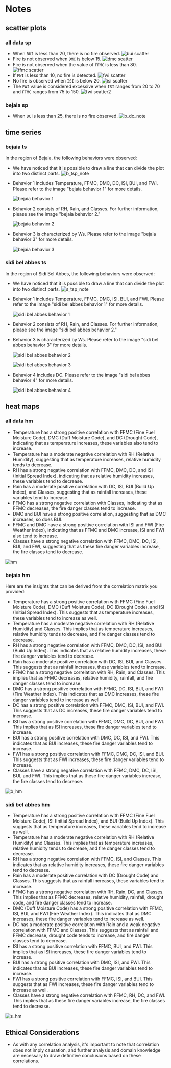 # Notes

## scatter plots

### all data sp

- When `BUI` is less than 20, there is no fire observed.
  ![bui scatter](<bui note.png>)
- Fire is not observed when `DMC` is below 15.
  ![dmc scatter](<dmc note.png>)
- Fire is not observed when the value of `FFMC` is less than 80.
  ![ffmc scatter](<ffmc note.png>)
- If `FWI` is less than 10, no fire is detected.
  ![fwi scatter](<fwi note.png>)
- No fire is observed when `ISI` is below 20.
  ![isi scatter](<isi note.png>)
- The `FWI` value is considered excessive when `ISI` ranges from 20 to 70 and `FFMC` ranges from 75 to 150.
  ![fwi scatter2](<fwi note2.png>)

### bejaia sp

- When `DC` is less than 25, there is no fire observed.
  ![b_dc_note](b_dc_note.png)

## time series

### bejaia ts

In the region of Bejaia, the following behaviors were observed:

- We have noticed that it is possible to draw a line that can divide the plot into two distinct parts.
  ![b_tsp_note](b_tsp_note.png)

- Behavior 1 includes Temperature, FFMC, DMC, DC, ISI, BUI, and FWI. Please refer to the image "bejaia behavior 1" for more details.
  <!-- behavior_1 = [Temperature, FFMC, DMC, DC, ISI, BUI, FWI] -->
  ![bejaia behavior 1](<b_behavior 1.jpg>)
- Behavior 2 consists of RH, Rain, and Classes. For further information, please see the image "bejaia behavior 2."
  <!-- behavior_2 = [RH, Rain, Classes] -->
  ![bejaia behavior 2](<b_behavior 2.jpg>)
- Behavior 3 is characterized by Ws. Please refer to the image "bejaia behavior 3" for more details.
  <!-- behavior_3 = [Ws] -->
  ![bejaia behavior 3](<b_behavior 3.jpg>)

### sidi bel abbes ts

In the region of Sidi Bel Abbes, the following behaviors were observed:

- We have noticed that it is possible to draw a line that can divide the plot into two distinct parts.
  ![s_tsp_note](s_tsp_note.png)

- Behavior 1 includes Temperature, FFMC, DMC, ISI, BUI, and FWI. Please refer to the image "sidi bel abbes behavior 1" for more details.
  <!-- behavior_1 = [Temperature, FFMC, DMC, ISI, BUI, FWI] -->
  ![sidi bel abbes behavior 1](<s_behavior 1.jpg>)
- Behavior 2 consists of RH, Rain, and Classes. For further information, please see the image "sidi bel abbes behavior 2."
- Behavior 3 is characterized by Ws. Please refer to the image "sidi bel abbes behavior 3" for more details.
  <!-- behavior_2 = [RH, Rain, Classes] -->
  ![sidi bel abbes behavior 2](<s_behavior 2.jpg>)
  <!-- behavior_3 = [Ws] -->
  ![sidi bel abbes behavior 3](<s_behavior 3.jpg>)
- Behavior 4 includes DC. Please refer to the image "sidi bel abbes behavior 4" for more details.
  <!-- behavior_4 = [DC] -->
  ![sidi bel abbes behavior 4](<s_behavior 4.jpg>)

## heat maps

### all data hm

- Temperature has a strong positive correlation with FFMC (Fine Fuel Moisture Code), DMC (Duff Moisture Code), and DC (Drought Code), indicating that as temperature increases, these variables also tend to increase.
- Temperature has a moderate negative correlation with RH (Relative Humidity), suggesting that as temperature increases, relative humidity tends to decrease.
- RH has a strong negative correlation with FFMC, DMC, DC, and ISI (Initial Spread Index), indicating that as relative humidity increases, these variables tend to decrease.
- Rain has a moderate positive correlation with DC, ISI, BUI (Build Up Index), and Classes, suggesting that as rainfall increases, these variables tend to increase.
- FFMC has a strong negative correlation with Classes, indicating that as FFMC decreases, the fire danger classes tend to increase.
- DMC and BUI have a strong positive correlation, suggesting that as DMC increases, so does BUI.
- FFMC and DMC have a strong positive correlation with ISI and FWI (Fire Weather Index), indicating that as FFMC and DMC increase, ISI and FWI also tend to increase.
- Classes have a strong negative correlation with FFMC, DMC, DC, ISI, BUI, and FWI, suggesting that as these fire danger variables increase, the fire classes tend to decrease.

![hm](hm.png)

### bejaia hm

Here are the insights that can be derived from the correlation matrix you provided:

- Temperature has a strong positive correlation with FFMC (Fine Fuel Moisture Code), DMC (Duff Moisture Code), DC (Drought Code), and ISI (Initial Spread Index). This suggests that as temperature increases, these variables tend to increase as well.
- Temperature has a moderate negative correlation with RH (Relative Humidity) and Classes. This implies that as temperature increases, relative humidity tends to decrease, and fire danger classes tend to decrease.
- RH has a strong negative correlation with FFMC, DMC, DC, ISI, and BUI (Build Up Index). This indicates that as relative humidity increases, these fire danger variables tend to decrease.
- Rain has a moderate positive correlation with DC, ISI, BUI, and Classes. This suggests that as rainfall increases, these variables tend to increase.
- FFMC has a strong negative correlation with RH, Rain, and Classes. This implies that as FFMC decreases, relative humidity, rainfall, and fire danger classes tend to increase.
- DMC has a strong positive correlation with FFMC, DC, ISI, BUI, and FWI (Fire Weather Index). This indicates that as DMC increases, these fire danger variables tend to increase as well.
- DC has a strong positive correlation with FFMC, DMC, ISI, BUI, and FWI. This suggests that as DC increases, these fire danger variables tend to increase.
- ISI has a strong positive correlation with FFMC, DMC, DC, BUI, and FWI. This implies that as ISI increases, these fire danger variables tend to increase.
- BUI has a strong positive correlation with DMC, DC, ISI, and FWI. This indicates that as BUI increases, these fire danger variables tend to increase.
- FWI has a strong positive correlation with FFMC, DMC, DC, ISI, and BUI. This suggests that as FWI increases, these fire danger variables tend to increase.
- Classes have a strong negative correlation with FFMC, DMC, DC, ISI, BUI, and FWI. This implies that as these fire danger variables increase, the fire classes tend to decrease.

![b_hm](b_hm.png)

### sidi bel abbes hm

- Temperature has a strong positive correlation with FFMC (Fine Fuel Moisture Code), ISI (Initial Spread Index), and BUI (Build Up Index). This suggests that as temperature increases, these variables tend to increase as well.
- Temperature has a moderate negative correlation with RH (Relative Humidity) and Classes. This implies that as temperature increases, relative humidity tends to decrease, and fire danger classes tend to decrease.
- RH has a strong negative correlation with FFMC, ISI, and Classes. This indicates that as relative humidity increases, these fire danger variables tend to decrease.
- Rain has a moderate positive correlation with DC (Drought Code) and Classes. This suggests that as rainfall increases, these variables tend to increase.
- FFMC has a strong negative correlation with RH, Rain, DC, and Classes. This implies that as FFMC decreases, relative humidity, rainfall, drought code, and fire danger classes tend to increase.
- DMC (Duff Moisture Code) has a strong positive correlation with FFMC, ISI, BUI, and FWI (Fire Weather Index). This indicates that as DMC increases, these fire danger variables tend to increase as well.
- DC has a moderate positive correlation with Rain and a weak negative correlation with FFMC and Classes. This suggests that as rainfall and FFMC decrease, drought code tends to increase, and fire danger classes tend to decrease.
- ISI has a strong positive correlation with FFMC, BUI, and FWI. This implies that as ISI increases, these fire danger variables tend to increase.
- BUI has a strong positive correlation with DMC, ISI, and FWI. This indicates that as BUI increases, these fire danger variables tend to increase.
- FWI has a strong positive correlation with FFMC, ISI, and BUI. This suggests that as FWI increases, these fire danger variables tend to increase as well.
- Classes have a strong negative correlation with FFMC, RH, DC, and FWI. This implies that as these fire danger variables increase, the fire classes tend to decrease.

![s_hm](s_hm.png)

## Ethical Considerations

- As with any correlation analysis, it's important to note that correlation does not imply causation, and further analysis and domain knowledge are necessary to draw definitive conclusions based on these correlations.
